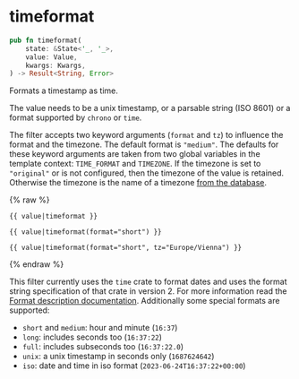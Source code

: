 # timeformat

```rust
pub fn timeformat(
    state: &State<'_, '_>,
    value: Value,
    kwargs: Kwargs,
) -> Result<String, Error>
```

Formats a timestamp as time.

The value needs to be a unix timestamp, or a parsable string (ISO 8601) or a
format supported by `chrono` or `time`.

The filter accepts two keyword arguments (`format` and `tz`) to influence the format
and the timezone.  The default format is `"medium"`.  The defaults for these keyword
arguments are taken from two global variables in the template context: `TIME_FORMAT`
and `TIMEZONE`.  If the timezone is set to `"original"` or is not configured, then
the timezone of the value is retained.  Otherwise the timezone is the name of a
timezone [from the database](https://en.wikipedia.org/wiki/List_of_tz_database_time_zones).

{% raw %}
```jinja
{{ value|timeformat }}
```

```jinja
{{ value|timeformat(format="short") }}
```

```jinja
{{ value|timeformat(format="short", tz="Europe/Vienna") }}
```
{% endraw %}

This filter currently uses the `time` crate to format dates and uses the format
string specification of that crate in version 2.  For more information read the
[Format description documentation](https://time-rs.github.io/book/api/format-description.html).
Additionally some special formats are supported:

* `short` and `medium`: hour and minute (`16:37`)
* `long`: includes seconds too (`16:37:22`)
* `full`: includes subseconds too (`16:37:22.0`)
* `unix`: a unix timestamp in seconds only (`1687624642`)
* `iso`: date and time in iso format (`2023-06-24T16:37:22+00:00`)
